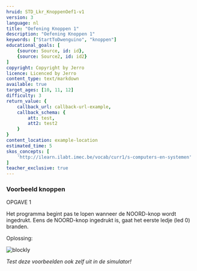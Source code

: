 ```yaml
---
hruid: STD_Lkr_KnoppenOef1-v1
version: 3
language: nl
title: "Oefening Knoppen 1"
description: "Oefening Knoppen 1"
keywords: ["StartToDwenguino", "knoppen"]
educational_goals: [
    {source: Source, id: id}, 
    {source: Source2, id: id2}
]
copyright: Copyright by Jerro
licence: Licenced by Jerro
content_type: text/markdown
available: true
target_ages: [10, 11, 12]
difficulty: 3
return_value: {
    callback_url: callback-url-example,
    callback_schema: {
        att: test,
        att2: test2
    }
}
content_location: example-location
estimated_time: 5
skos_concepts: [
    'http://ilearn.ilabt.imec.be/vocab/curr1/s-computers-en-systemen'
]
teacher_exclusive: true
---
```

### Voorbeeld knoppen

OPGAVE 1

Het programma begint pas te lopen wanneer de NOORD-knop wordt ingedrukt. Eens de NOORD-knop ingedrukt is, gaat het eerste ledje (led 0) branden.


Oplossing:

![blockly](@learning-object/KNOPWGS1-v1/nl/3)

*Test deze voorbeelden ook zelf uit in de simulator!*